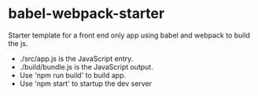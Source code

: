 # babel-webpack-starter
Starter template for a front end only app using babel and webpack to build the js.

* ./src/app.js is the JavaScript entry.
* ./build/bundle.js is the JavaScript output.
* Use 'npm run build' to build app.
* Use 'npm start' to startup the dev server
